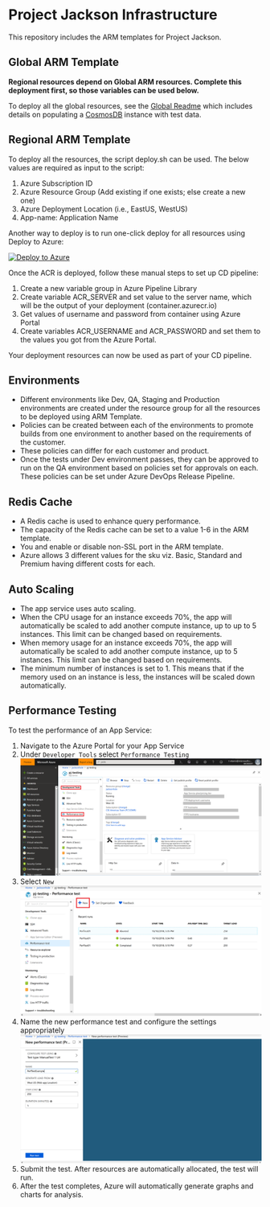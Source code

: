 
# Project Jackson Infrastructure

This repository includes the ARM templates for Project Jackson.

## Global ARM Template

__Regional resources depend on Global ARM resources. Complete this deployment first, so those variables can be used below.__

To deploy all the global resources, see the [Global Readme](./global-resources/README.md) which includes details on populating a [CosmosDB](https://azure.microsoft.com/en-us/services/cosmos-db/) instance with test data. 

## Regional ARM Template

To deploy all the resources, the script deploy.sh can be used.
The below values are required as input to the script:

1. Azure Subscription ID
2. Azure Resource Group (Add existing if one exists; else create a new one)
3. Azure Deployment Location (i.e., EastUS, WestUS)
4. App-name: Application Name

Another way to deploy is to run one-click deploy for all resources using Deploy to Azure:

[![Deploy to Azure](http://azuredeploy.net/deploybutton.png)](https://azuredeploy.net/)

Once the ACR is deployed, follow these manual steps to set up CD pipeline:

1. Create a new variable group in Azure Pipeline Library
2. Create variable ACR_SERVER and set value to the server name, which will be the output of your deployment (<application name>container.azurecr.io)
3. Get values of username and password from container using Azure Portal
4. Create variables ACR_USERNAME and ACR_PASSWORD and set them to the values you got from the Azure Portal.

Your deployment resources can now be used as part of your CD pipeline.

## Environments

- Different environments like Dev, QA, Staging and Production environments are created under the resource group for all the resources to be deployed using ARM Template.
- Policies can be created between each of the environments to promote builds from one environment to another based on the requirements of the customer.
- These policies can differ for each customer and product.
- Once the tests under Dev environment passes, they can be approved to run on the QA environment based on policies set for approvals on each. These policies can be set under Azure DevOps Release Pipeline.

## Redis Cache

- A Redis cache is used to enhance query performance.
- The capacity of the Redis cache can be set to a value 1-6 in the ARM template.
- You and enable or disable non-SSL port in the ARM template.
- Azure allows 3 different values for the sku viz. Basic, Standard and Premium having different costs for each.

## Auto Scaling

- The app service uses auto scaling.  
- When the CPU usage for an instance exceeds 70%, the app will automatically be scaled to add another compute instance, up to up to 5 instances.  This limit can be changed based on requirements.
- When memory usage for an instance exceeds 70%, the app will automatically be scaled to add another compute instance, up to 5 instances. This limit can be changed based on requirements.
- The minimum number of instances is set to 1.  This means that if the memory used on an instance is less, the instances will be scaled down automatically.

## Performance Testing

To test the performance of an App Service:

1. Navigate to the Azure Portal for your App Service
2. Under `Developer Tools` select `Performance Testing`
!['This image is of the performance testing menu item'](./images/perftest1.png)
3. Select `New`
!['This image is of new performance testing button'](./images/perftest2.png)
4. Name the new performance test and configure the settings appropriately
!['This image is of performance testing settings'](./images/perftest3.png)
5. Submit the test.  After resources are automatically allocated, the test will run.
6. After the test completes, Azure will automatically generate graphs and charts for analysis.
